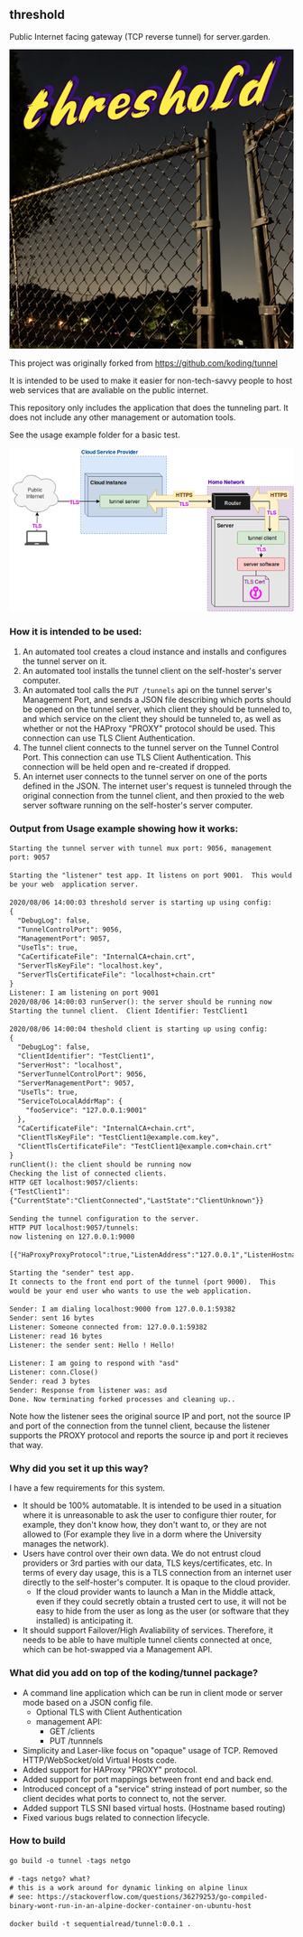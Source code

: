 
## threshold

Public Internet facing gateway (TCP reverse tunnel) for server.garden.

![](threshold.png)

This project was originally forked from https://github.com/koding/tunnel

It is intended to be used to make it easier for non-tech-savvy people to host web services that are avaliable on the public internet.

This repository only includes the application that does the tunneling part.  It does not include any other management or automation tools.

See the usage example folder for a basic test.

![Diagram](readme/Diagram.png)

### How it is intended to be used:

1. An automated tool creates a cloud instance and installs and configures the tunnel server on it. 
1. An automated tool installs the tunnel client on the self-hoster's server computer. 
1. An automated tool calls the `PUT /tunnels` api on the tunnel server's Management Port, and sends a JSON file describing which ports should be opened on the tunnel server, which client they should be tunneled to, and which service on the client they should be tunneled to, as well as whether or not the HAProxy "PROXY" protocol should be used. This connection can use TLS Client Authentication.
1. The tunnel client connects to the tunnel server on the Tunnel Control Port. This connection can use TLS Client Authentication. This connection will be held open and re-created if dropped.
1. An internet user connects to the tunnel server on one of the ports defined in the JSON. The internet user's request is tunneled through the original connection from the tunnel client, and then proxied to the web server software running on the self-hoster's server computer.


### Output from Usage example showing how it works:

```
Starting the tunnel server with tunnel mux port: 9056, management port: 9057 

Starting the "listener" test app. It listens on port 9001.  This would be your web  application server.

2020/08/06 14:00:03 threshold server is starting up using config:
{
  "DebugLog": false,
  "TunnelControlPort": 9056,
  "ManagementPort": 9057,
  "UseTls": true,
  "CaCertificateFile": "InternalCA+chain.crt",
  "ServerTlsKeyFile": "localhost.key",
  "ServerTlsCertificateFile": "localhost+chain.crt"
}
Listener: I am listening on port 9001
2020/08/06 14:00:03 runServer(): the server should be running now
Starting the tunnel client.  Client Identifier: TestClient1

2020/08/06 14:00:04 theshold client is starting up using config:
{
  "DebugLog": false,
  "ClientIdentifier": "TestClient1",
  "ServerHost": "localhost",
  "ServerTunnelControlPort": 9056,
  "ServerManagementPort": 9057,
  "UseTls": true,
  "ServiceToLocalAddrMap": {
    "fooService": "127.0.0.1:9001"
  },
  "CaCertificateFile": "InternalCA+chain.crt",
  "ClientTlsKeyFile": "TestClient1@example.com.key",
  "ClientTlsCertificateFile": "TestClient1@example.com+chain.crt"
}
runClient(): the client should be running now
Checking the list of connected clients.
HTTP GET localhost:9057/clients:
{"TestClient1":{"CurrentState":"ClientConnected","LastState":"ClientUnknown"}}

Sending the tunnel configuration to the server.
HTTP PUT localhost:9057/tunnels:
now listening on 127.0.0.1:9000

[{"HaProxyProxyProtocol":true,"ListenAddress":"127.0.0.1","ListenHostnameGlob":"*","ListenPort":9000,"BackEndService":"fooService","ClientIdentifier":"TestClient1"}]

Starting the "sender" test app. 
It connects to the front end port of the tunnel (port 9000).  This would be your end user who wants to use the web application.

Sender: I am dialing localhost:9000 from 127.0.0.1:59382
Sender: sent 16 bytes
Listener: Someone connected from: 127.0.0.1:59382
Listener: read 16 bytes
Listener: the sender sent: Hello ! Hello! 

Listener: I am going to respond with "asd"
Listener: conn.Close()
Sender: read 3 bytes
Sender: Response from listener was: asd
Done. Now terminating forked processes and cleaning up.. 
```

Note how the listener sees the original source IP and port, not the source IP and port of the connection from the tunnel client, because the listener supports the PROXY protocol and reports the source ip and port it recieves that way.

### Why did you set it up this way?

I have a few requirements for this system. 

* It should be 100% automatable. It is intended to be used in a situation where it is unreasonable to ask the user to configure thier router, for example, they don't know how, they don't want to, or they are not allowed to (For example they live in a dorm where the University manages the network).
* Users have control over their own data.  We do not entrust cloud providers or 3rd parties with our data, TLS keys/certificates, etc. In terms of every day usage, this is a TLS connection from an internet user directly to the self-hoster's computer. It is opaque to the cloud provider. 
  * If the cloud provider wants to launch a Man in the Middle attack, even if they could secretly obtain a trusted cert to use, it will not be easy to hide from the user as long as the user (or software that they installed) is anticipating it. 
* It should support Failover/High Avaliability of services.  Therefore, it needs to be able to have multiple tunnel clients connected at once, which can be hot-swapped via a Management API.

### What did you add on top of the koding/tunnel package?

* A command line application which can be run in client mode or server mode based on a JSON config file. 
  * Optional TLS with Client Authentication
  * management API:
    * GET /clients
    * PUT /tunnnels
* Simplicity and Laser-like focus on "opaque" usage of TCP. Removed HTTP/WebSocket/old Virtual Hosts code.
* Added support for HAProxy "PROXY" protocol. 
* Added support for port mappings between front end and back end. 
* Introduced concept of a "service" string instead of port number, so the client decides what ports to connect to, not the server. 
* Added support TLS SNI based virtual hosts. (Hostname based routing)
* Fixed various bugs related to connection lifecycle.

### How to build

```
go build -o tunnel -tags netgo 

# -tags netgo? what?
# this is a work around for dynamic linking on alpine linux
# see: https://stackoverflow.com/questions/36279253/go-compiled-binary-wont-run-in-an-alpine-docker-container-on-ubuntu-host

docker build -t sequentialread/tunnel:0.0.1 .
```